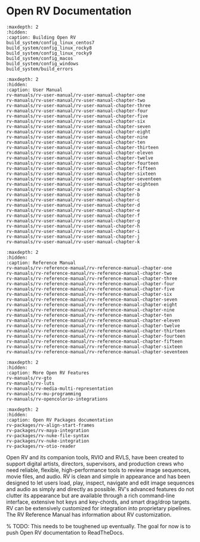 # Open RV Documentation

```{toctree}
:maxdepth: 2
:hidden:
:caption: Building Open RV
build_system/config_linux_centos7
build_system/config_linux_rocky8
build_system/config_linux_rocky9
build_system/config_macos
build_system/config_windows
build_system/build_errors
```

```{toctree}
:maxdepth: 2
:hidden:
:caption: User Manual
rv-manuals/rv-user-manual/rv-user-manual-chapter-one
rv-manuals/rv-user-manual/rv-user-manual-chapter-two
rv-manuals/rv-user-manual/rv-user-manual-chapter-three
rv-manuals/rv-user-manual/rv-user-manual-chapter-four
rv-manuals/rv-user-manual/rv-user-manual-chapter-five
rv-manuals/rv-user-manual/rv-user-manual-chapter-six
rv-manuals/rv-user-manual/rv-user-manual-chapter-seven
rv-manuals/rv-user-manual/rv-user-manual-chapter-eight
rv-manuals/rv-user-manual/rv-user-manual-chapter-nine
rv-manuals/rv-user-manual/rv-user-manual-chapter-ten
rv-manuals/rv-user-manual/rv-user-manual-chapter-thirteen
rv-manuals/rv-user-manual/rv-user-manual-chapter-eleven
rv-manuals/rv-user-manual/rv-user-manual-chapter-twelve
rv-manuals/rv-user-manual/rv-user-manual-chapter-fourteen
rv-manuals/rv-user-manual/rv-user-manual-chapter-fifteen
rv-manuals/rv-user-manual/rv-user-manual-chapter-sixteen
rv-manuals/rv-user-manual/rv-user-manual-chapter-seventeen
rv-manuals/rv-user-manual/rv-user-manual-chapter-eighteen
rv-manuals/rv-user-manual/rv-user-manual-chapter-a
rv-manuals/rv-user-manual/rv-user-manual-chapter-b
rv-manuals/rv-user-manual/rv-user-manual-chapter-c
rv-manuals/rv-user-manual/rv-user-manual-chapter-d
rv-manuals/rv-user-manual/rv-user-manual-chapter-e
rv-manuals/rv-user-manual/rv-user-manual-chapter-f
rv-manuals/rv-user-manual/rv-user-manual-chapter-g
rv-manuals/rv-user-manual/rv-user-manual-chapter-h
rv-manuals/rv-user-manual/rv-user-manual-chapter-i
rv-manuals/rv-user-manual/rv-user-manual-chapter-j
rv-manuals/rv-user-manual/rv-user-manual-chapter-k
```

```{toctree}
:maxdepth: 2
:hidden:
:caption: Reference Manual
rv-manuals/rv-reference-manual/rv-reference-manual-chapter-one
rv-manuals/rv-reference-manual/rv-reference-manual-chapter-two
rv-manuals/rv-reference-manual/rv-reference-manual-chapter-three
rv-manuals/rv-reference-manual/rv-reference-manual-chapter-four
rv-manuals/rv-reference-manual/rv-reference-manual-chapter-five
rv-manuals/rv-reference-manual/rv-reference-manual-chapter-six
rv-manuals/rv-reference-manual/rv-reference-manual-chapter-seven
rv-manuals/rv-reference-manual/rv-reference-manual-chapter-eight
rv-manuals/rv-reference-manual/rv-reference-manual-chapter-nine
rv-manuals/rv-reference-manual/rv-reference-manual-chapter-ten
rv-manuals/rv-reference-manual/rv-reference-manual-chapter-eleven
rv-manuals/rv-reference-manual/rv-reference-manual-chapter-twelve
rv-manuals/rv-reference-manual/rv-reference-manual-chapter-thirteen
rv-manuals/rv-reference-manual/rv-reference-manual-chapter-fourteen
rv-manuals/rv-reference-manual/rv-reference-manual-chapter-fifteen
rv-manuals/rv-reference-manual/rv-reference-manual-chapter-sixteen
rv-manuals/rv-reference-manual/rv-reference-manual-chapter-seventeen
```

```{toctree}
:maxdepth: 2
:hidden:
:caption: More Open RV Features
rv-manuals/rv-gto
rv-manuals/rv-luts
rv-manuals/rv-media-multi-representation
rv-manuals/rv-mu-programming
rv-manuals/rv-opencolorio-integrations
```

```{toctree}
:maxdepth: 2
:hidden:
:caption: Open RV Packages documentation
rv-packages/rv-align-start-frames
rv-packages/rv-maya-integration
rv-packages/rv-nuke-file-syntax
rv-packages/rv-nuke-integration
rv-packages/rv-otio-reader
```

Open RV and its companion tools, RVIO and RVLS, have been created to support digital artists, directors, supervisors, and production crews who need reliable, flexible, high-performance tools to review image sequences, movie files, and audio. RV is clean and simple in appearance and has been designed to let users load, play, inspect, navigate and edit image sequences and audio as simply and directly as possible. RV's advanced features do not clutter its appearance but are available through a rich command-line interface, extensive hot keys and key-chords, and smart drag/drop targets. RV can be extensively customized for integration into proprietary pipelines. The RV Reference Manual has information about RV customization.

% TODO: This needs to be toughened up eventually. The goal for now is to push Open RV documentation to ReadTheDocs.
